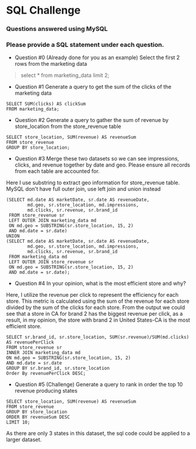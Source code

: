 # SQL Challenge
### Questions answered using MySQL

### Please provide a SQL statement under each question.

* Question #0 (Already done for you as an example)
 Select the first 2 rows from the marketing data

>  select *
>  from marketing_data
> limit 2;

*  Question #1
 Generate a query to get the sum of the clicks of the marketing data
 ```
SELECT SUM(clicks) AS clickSum
FROM marketing_data;
```

*  Question #2
 Generate a query to gather the sum of revenue by store_location from the store_revenue table
 ```
SELECT store_location, SUM(revenue) AS revenueSum
FROM store_revenue
GROUP BY store_location;
```

*  Question #3
 Merge these two datasets so we can see impressions, clicks, and revenue together by date
and geo.
 Please ensure all records from each table are accounted for.

Here I use substring to extract geo information for store_revenue table.
MySQL don't have full outer join, use left join and union instead
```
(SELECT md.date AS marketDate, sr.date AS revenueDate, 
	    md.geo, sr.store_location, md.impressions, 
	    md.clicks, sr.revenue, sr.brand_id
 FROM store_revenue sr
 LEFT OUTER JOIN marketing_data md
 ON md.geo = SUBSTRING(sr.store_location, 15, 2)
 AND md.date = sr.date)
UNION
(SELECT md.date AS marketDate, sr.date AS revenueDate, 
	    md.geo, sr.store_location, md.impressions, 
	    md.clicks, sr.revenue, sr.brand_id
 FROM marketing_data md
 LEFT OUTER JOIN store_revenue sr
 ON md.geo = SUBSTRING(sr.store_location, 15, 2)
 AND md.date = sr.date);
```
* Question #4
 In your opinion, what is the most efficient store and why?

Here, I utilize the revenue per click to represent the efficiency for each store. This metric is calculated using the sum of the revenue for each store divided by the sum of the clicks for each store. From the output we could see that a store in CA for brand 2 has the biggest revenue per click, as a result, in my opinion, the store with brand 2 in United States-CA is the most efficient store.
```
SELECT sr.brand_id, sr.store_location, SUM(sr.revenue)/SUM(md.clicks) AS revenuePerClick
FROM store_revenue sr
INNER JOIN marketing_data md
ON md.geo = SUBSTRING(sr.store_location, 15, 2)
AND md.date = sr.date
GROUP BY sr.brand_id, sr.store_location
Order By revenuePerClick DESC;
```
* Question #5 (Challenge)
 Generate a query to rank in order the top 10 revenue producing states
 ```
SELECT store_location, SUM(revenue) AS revenueSum
FROM store_revenue
GROUP BY store_location
ORDER BY revenueSum DESC
LIMIT 10;
```
As there are only 3 states in this dataset, the sql code could be applied to a larger dataset.
